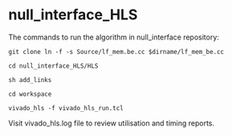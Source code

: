 # null_interface_HLS

The commands to run the algorithm in null_interface repository:

	git clone ln -f -s Source/lf_mem.be.cc $dirname/lf_mem_be.cc

	cd null_interface_HLS/HLS

	sh add_links

	cd workspace

	vivado_hls -f vivado_hls_run.tcl

Visit vivado_hls.log file to review utilisation and timing reports. 
